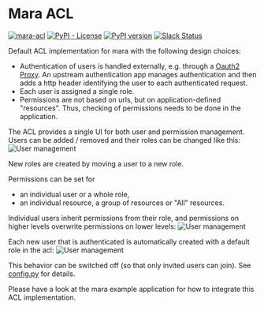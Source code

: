 # Mara ACL

[![mara-acl](https://github.com/mara/mara-acl/actions/workflows/build.yaml/badge.svg)](https://github.com/mara/mara-page/actions/workflows/build.yaml)
[![PyPI - License](https://img.shields.io/pypi/l/mara-acl.svg)](https://github.com/mara/mara-acl/blob/master/LICENSE)
[![PyPI version](https://badge.fury.io/py/mara-acl.svg)](https://badge.fury.io/py/mara-acl)
[![Slack Status](https://img.shields.io/badge/slack-join_chat-white.svg?logo=slack&style=social)](https://communityinviter.com/apps/mara-users/public-invite)

Default ACL implementation for mara with the following design choices:

- Authentication of users is handled externally, e.g. through a [Oauth2 Proxy](https://github.com/oauth2-proxy/oauth2-proxy). 
  An upstream authentication app manages authentication and then adds a http header identifying the user to each authenticated request.
- Each user is assigned a single role.
- Permissions are not based on urls, but on application-defined "resources". 
  Thus, checking of permissions needs to be done in the application.

The ACL provides a single UI for both user and permission management. 
Users can be added / removed and their roles can be changed like this:
![User management](docs/users-and-roles.gif)

New roles are created by moving a user to a new role.

Permissions can be set for 

- an individual user or a whole role,
- an individual resource, a group of resources or "All" resources.

Individual users inherit permissions from their role, and permissions on higher levels overwrite permissions on lower levels:
![User management](docs/permissions.gif)


Each new user that is authenticated is automatically created 
with a default role in the acl:
![User management](docs/automatic-user-creation.png)

This behavior can be switched off (so that only invited users can join). See [config.py](mara_acl/config.py) for details. 


Please have a look at the mara example application for how to integrate this ACL implementation.
